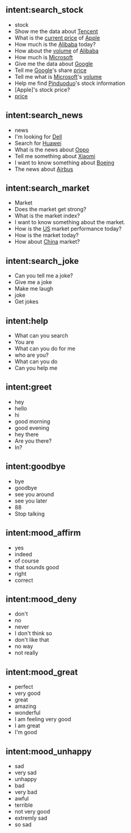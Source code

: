 
## intent:search_stock
- stock
- Show me the data about [Tencent](stock)
- What is the [current price](subject) of [Apple](stock)
- How much is the [Alibaba](stock) today?
- How about the [volume](subject) of [Alibaba](stock)
- How much is [Microsoft](stock)
- Give me the data about [Google](stock)
- Tell me [Google](stock)'s share [price](subject)
- Tell me what is [Microsoft](stock)'s [volume](subject)
- Help me find [Pinduoduo](stock)'s stock information
- [Apple]'s stock price?
- [price](subject)

## intent:search_news
- news
- I'm looking for [Dell](key)
- Search for [Huawei](key)
- What is the news about [Oppo](key)
- Tell me something about [Xiaomi](key)
- I want to know something about [Boeing](key)
- The news about [Airbus](key)

## intent:search_market
- Market
- Does the market get strong?
- What is the market index?
- I want to know something about the market.
- How is the [US](country) market performance today?
- How is the market today?
- How about [China](counrty) market?

## intent:search_joke
- Can you tell me a joke?
- Give me a joke
- Make me laugh
- joke
- Get jokes

## intent:help
- What can you search
- You are
- What can you do for me
- who are you?
- What can you do
- Can you help me

## intent:greet
- hey
- hello
- hi
- good morning
- good evening
- hey there
- Are you there?
- In?

## intent:goodbye
- bye
- goodbye
- see you around
- see you later
- 88
- Stop talking

## intent:mood_affirm
- yes
- indeed
- of course
- that sounds good
- right
- correct

## intent:mood_deny
- don't
- no
- never
- I don't think so
- don't like that
- no way
- not really

## intent:mood_great
- perfect
- very good
- great
- amazing
- wonderful
- I am feeling very good
- I am great
- I'm good

## intent:mood_unhappy
- sad
- very sad
- unhappy
- bad
- very bad
- awful
- terrible
- not very good
- extremly sad
- so sad